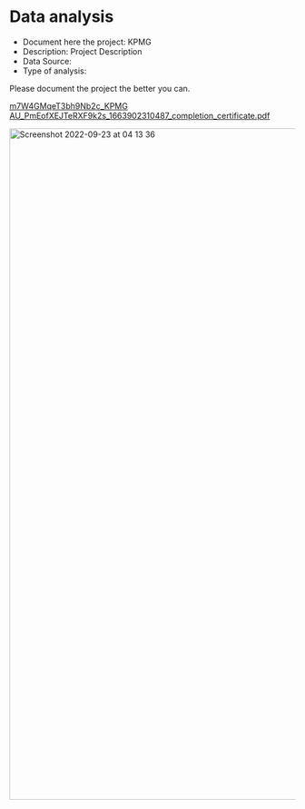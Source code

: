# Data analysis
- Document here the project: KPMG
- Description: Project Description
- Data Source:
- Type of analysis:

Please document the project the better you can.

[m7W4GMqeT3bh9Nb2c_KPMG AU_PmEofXEJTeRXF9k2s_1663902310487_completion_certificate.pdf](https://github.com/zliu15471/KPMG/files/9630523/m7W4GMqeT3bh9Nb2c_KPMG.AU_PmEofXEJTeRXF9k2s_1663902310487_completion_certificate.pdf)

<img width="1183" alt="Screenshot 2022-09-23 at 04 13 36" src="https://user-images.githubusercontent.com/103648207/191885690-ade4cd26-99d9-4123-b881-d2045c920d80.png">

